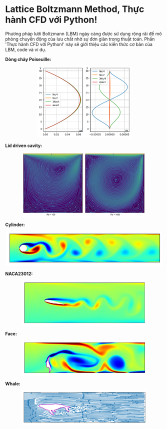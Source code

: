 # Lattice Boltzmann Method, Thực hành CFD với Python!

Phương pháp lưới Boltzmann (LBM) ngày càng được sử dụng rộng rãi để mô phỏng chuyển động của lưu chất nhờ sự đơn giản trong thuật toán. Phần 'Thực hành CFD với Python!' này sẽ  giới thiệu các kiến thức cơ bản của LBM, code và ví dụ.

**Dòng chảy Poiseuille:**

<p align="center"><img  src="VnCFD_LBM/result/poiseuille_velocity.png" width=300>

**Lid driven cavity:**

<p align="center"><img src="VnCFD_LBM/result/cavity.png" width=400>

**Cylinder:**

<p align="center"><img src="VnCFD_LBM/result/cylinder_vorticity_Re100.gif" width=500>

**NACA23012:**

<p align="center"><img src="VnCFD_LBM/result/naca23012_vorticity.gif" width=400>

**Face:**

<p align="center"><img src="VnCFD_LBM/result/face.gif" width=400>

**Whale:**

<p align="center"><img src="VnCFD_LBM/result/whale.png" width=400>
